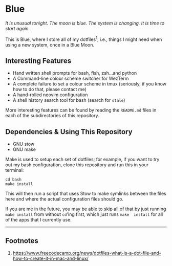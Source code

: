 # Blue

*It is unusual tonight. The moon is blue. The system is changing. It is time 
to start again.*

This is Blue, where I store all of my dotfiles<sup>1</sup>, i.e., things I 
might need when using a new system, once in a Blue Moon.


## Interesting Features

- Hand written shell prompts for bash, fish, zsh...and python 
- A Command-line colour scheme switcher for WezTerm
- A complete failure to set a colour scheme in tmux (seriously, if you know 
  how to do that, please contact me)
- A hand-rolled neovim configuration
- A shell history search tool for bash (search for `stale`)

More interesting features can be found by reading the `README.md` files in 
each of the subdirectories of this repository.


## Dependencies & Using This Repository

- GNU stow
- GNU make

Make is used to setup each set of dotfiles; for example, if you want to try 
out my bash configuration, clone this repository and run this in your 
terminal:
```
cd bash
make install
```
This will then run a script that uses Stow to make symlinks between the 
files here and where the actual configuration files should go.

If you are me in the future, you may be able to skip all of that by just 
running `make install` from without `cd`'ing first, which just runs `make 
install` for all of the apps that I currently use.


---

## Footnotes

1. https://www.freecodecamp.org/news/dotfiles-what-is-a-dot-file-and-how-to-create-it-in-mac-and-linux/
